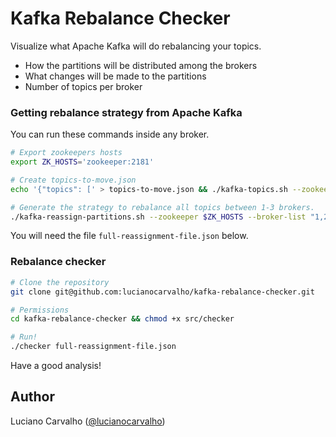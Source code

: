 # Kafka Rebalance Checker

Visualize what Apache Kafka will do rebalancing your topics.

- How the partitions will be distributed among the brokers
- What changes will be made to the partitions
- Number of topics per broker

### Getting rebalance strategy from Apache Kafka

You can run these commands inside any broker.

```bash
# Export zookeepers hosts
export ZK_HOSTS='zookeeper:2181'

# Create topics-to-move.json
echo '{"topics": [' > topics-to-move.json && ./kafka-topics.sh --zookeeper $ZK_HOSTS --list | grep -v __consumer_offsets | awk '{print "{\"topic\":\""$1"\"},"}' >> topics-to-move.json && truncate --size=-2 topics-to-move.json && echo '],"version":1}' >> topics-to-move.json

# Generate the strategy to rebalance all topics between 1-3 brokers.
./kafka-reassign-partitions.sh --zookeeper $ZK_HOSTS --broker-list "1,2,3" --topics-to-move-json-file topics-to-move.json --generate > full-reassignment-file.json
```

You will need the file `full-reassignment-file.json` below.

### Rebalance checker

```bash
# Clone the repository
git clone git@github.com:lucianocarvalho/kafka-rebalance-checker.git

# Permissions
cd kafka-rebalance-checker && chmod +x src/checker

# Run!
./checker full-reassignment-file.json
```

Have a good analysis!

## Author

Luciano Carvalho ([@lucianocarvalho](https://github.com/lucianocarvalho))
